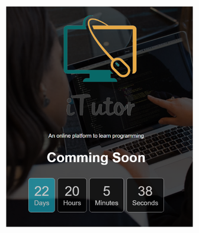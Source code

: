 ![git hub ](https://github.com/thisismrsanjay/mini-projects/blob/master/coming-soon-landingpage/Capture.PNG)
